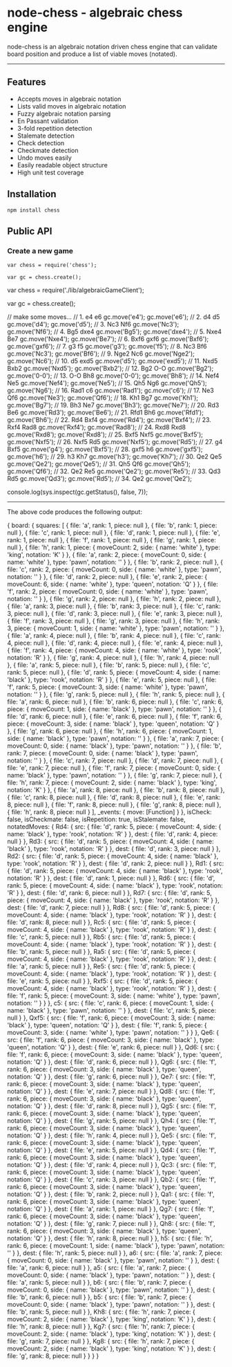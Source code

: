 # node-chess - algebraic chess engine

node-chess is an algebraic notation driven chess engine that can validate board position and produce a list of viable moves (notated).

* * *

## Features
* Accepts moves in algebraic notation
* Lists valid moves in algebraic notation
* Fuzzy algebraic notation parsing
* En Passant validation
* 3-fold repetition detection
* Stalemate detection
* Check detection
* Checkmate detection
* Undo moves easily
* Easily readable object structure
* High unit test coverage

## Installation
	npm install chess

## Public API

### Create a new game
	var chess = require('chess');

	var gc = chess.create();


var chess = require('./lib/algebraicGameClient');

var gc = chess.create();

// make some moves...
// 1. e4 e6
gc.move('e4');
gc.move('e6');
// 2. d4 d5
gc.move('d4');
gc.move('d5');
// 3. Nc3 Nf6
gc.move('Nc3');
gc.move('Nf6');
// 4. Bg5 dxe4
gc.move('Bg5');
gc.move('dxe4');
// 5. Nxe4 Be7
gc.move('Nxe4');
gc.move('Be7');
// 6. Bxf6 gxf6
gc.move('Bxf6');
gc.move('gxf6');
// 7. g3 f5
gc.move('g3');
gc.move('f5'); 
// 8. Nc3 Bf6
gc.move('Nc3');
gc.move('Bf6'); 
// 9. Nge2 Nc6
gc.move('Nge2');
gc.move('Nc6');
// 10. d5 exd5
gc.move('d5');
gc.move('exd5'); 
// 11. Nxd5 Bxb2
gc.move('Nxd5');
gc.move('Bxb2');
// 12. Bg2 O-O
gc.move('Bg2');
gc.move('0-0'); 
// 13. O-O Bh8
gc.move('0-0');
gc.move('Bh8'); 
// 14. Nef4 Ne5
gc.move('Nef4');
gc.move('Ne5'); 
// 15. Qh5 Ng6
gc.move('Qh5');
gc.move('Ng6'); 
// 16. Rad1 c6
gc.move('Rad1');
gc.move('c6');
// 17. Ne3 Qf6
gc.move('Ne3');
gc.move('Qf6'); 
// 18. Kh1 Bg7
gc.move('Kh1');
gc.move('Bg7'); 
// 19. Bh3 Ne7
gc.move('Bh3');
gc.move('Ne7'); 
// 20. Rd3 Be6
gc.move('Rd3');
gc.move('Be6');
// 21. Rfd1 Bh6
gc.move('Rfd1');
gc.move('Bh6');
// 22. Rd4 Bxf4
gc.move('Rd4');
gc.move('Bxf4'); 
// 23. Rxf4 Rad8
gc.move('Rxf4');
gc.move('Rad8'); 
// 24. Rxd8 Rxd8
gc.move('Rxd8');
gc.move('Rxd8'); 
// 25. Bxf5 Nxf5
gc.move('Bxf5');
gc.move('Nxf5');
// 26. Nxf5 Rd5
gc.move('Nxf5');
gc.move('Rd5'); 
// 27. g4 Bxf5
gc.move('g4');
gc.move('Bxf5'); 
// 28. gxf5 h6
gc.move('gxf5');
gc.move('h6'); 
// 29. h3 Kh7
gc.move('h3');
gc.move('Kh7'); 
// 30. Qe2 Qe5
gc.move('Qe2');
gc.move('Qe5');
// 31. Qh5 Qf6
gc.move('Qh5');
gc.move('Qf6'); 
// 32. Qe2 Re5
gc.move('Qe2');
gc.move('Re5'); 
// 33. Qd3 Rd5
gc.move('Qd3');
gc.move('Rd5'); 
// 34. Qe2
gc.move('Qe2');

console.log(sys.inspect(gc.getStatus(), false, 7));


---------------------------------------------------------------------
The above code produces the following output:

{ board: 
   { squares: 
      [ { file: 'a', rank: 1, piece: null },
        { file: 'b', rank: 1, piece: null },
        { file: 'c', rank: 1, piece: null },
        { file: 'd', rank: 1, piece: null },
        { file: 'e', rank: 1, piece: null },
        { file: 'f', rank: 1, piece: null },
        { file: 'g', rank: 1, piece: null },
        { file: 'h',
          rank: 1,
          piece: 
           { moveCount: 2,
             side: { name: 'white' },
             type: 'king',
             notation: 'K' } },
        { file: 'a',
          rank: 2,
          piece: 
           { moveCount: 0,
             side: { name: 'white' },
             type: 'pawn',
             notation: '' } },
        { file: 'b', rank: 2, piece: null },
        { file: 'c',
          rank: 2,
          piece: 
           { moveCount: 0,
             side: { name: 'white' },
             type: 'pawn',
             notation: '' } },
        { file: 'd', rank: 2, piece: null },
        { file: 'e',
          rank: 2,
          piece: 
           { moveCount: 6,
             side: { name: 'white' },
             type: 'queen',
             notation: 'Q' } },
        { file: 'f',
          rank: 2,
          piece: 
           { moveCount: 0,
             side: { name: 'white' },
             type: 'pawn',
             notation: '' } },
        { file: 'g', rank: 2, piece: null },
        { file: 'h', rank: 2, piece: null },
        { file: 'a', rank: 3, piece: null },
        { file: 'b', rank: 3, piece: null },
        { file: 'c', rank: 3, piece: null },
        { file: 'd', rank: 3, piece: null },
        { file: 'e', rank: 3, piece: null },
        { file: 'f', rank: 3, piece: null },
        { file: 'g', rank: 3, piece: null },
        { file: 'h',
          rank: 3,
          piece: 
           { moveCount: 1,
             side: { name: 'white' },
             type: 'pawn',
             notation: '' } },
        { file: 'a', rank: 4, piece: null },
        { file: 'b', rank: 4, piece: null },
        { file: 'c', rank: 4, piece: null },
        { file: 'd', rank: 4, piece: null },
        { file: 'e', rank: 4, piece: null },
        { file: 'f',
          rank: 4,
          piece: 
           { moveCount: 4,
             side: { name: 'white' },
             type: 'rook',
             notation: 'R' } },
        { file: 'g', rank: 4, piece: null },
        { file: 'h', rank: 4, piece: null },
        { file: 'a', rank: 5, piece: null },
        { file: 'b', rank: 5, piece: null },
        { file: 'c', rank: 5, piece: null },
        { file: 'd',
          rank: 5,
          piece: 
           { moveCount: 4,
             side: { name: 'black' },
             type: 'rook',
             notation: 'R' } },
        { file: 'e', rank: 5, piece: null },
        { file: 'f',
          rank: 5,
          piece: 
           { moveCount: 3,
             side: { name: 'white' },
             type: 'pawn',
             notation: '' } },
        { file: 'g', rank: 5, piece: null },
        { file: 'h', rank: 5, piece: null },
        { file: 'a', rank: 6, piece: null },
        { file: 'b', rank: 6, piece: null },
        { file: 'c',
          rank: 6,
          piece: 
           { moveCount: 1,
             side: { name: 'black' },
             type: 'pawn',
             notation: '' } },
        { file: 'd', rank: 6, piece: null },
        { file: 'e', rank: 6, piece: null },
        { file: 'f',
          rank: 6,
          piece: 
           { moveCount: 3,
             side: { name: 'black' },
             type: 'queen',
             notation: 'Q' } },
        { file: 'g', rank: 6, piece: null },
        { file: 'h',
          rank: 6,
          piece: 
           { moveCount: 1,
             side: { name: 'black' },
             type: 'pawn',
             notation: '' } },
        { file: 'a',
          rank: 7,
          piece: 
           { moveCount: 0,
             side: { name: 'black' },
             type: 'pawn',
             notation: '' } },
        { file: 'b',
          rank: 7,
          piece: 
           { moveCount: 0,
             side: { name: 'black' },
             type: 'pawn',
             notation: '' } },
        { file: 'c', rank: 7, piece: null },
        { file: 'd', rank: 7, piece: null },
        { file: 'e', rank: 7, piece: null },
        { file: 'f',
          rank: 7,
          piece: 
           { moveCount: 0,
             side: { name: 'black' },
             type: 'pawn',
             notation: '' } },
        { file: 'g', rank: 7, piece: null },
        { file: 'h',
          rank: 7,
          piece: 
           { moveCount: 2,
             side: { name: 'black' },
             type: 'king',
             notation: 'K' } },
        { file: 'a', rank: 8, piece: null },
        { file: 'b', rank: 8, piece: null },
        { file: 'c', rank: 8, piece: null },
        { file: 'd', rank: 8, piece: null },
        { file: 'e', rank: 8, piece: null },
        { file: 'f', rank: 8, piece: null },
        { file: 'g', rank: 8, piece: null },
        { file: 'h', rank: 8, piece: null } ],
     _events: { move: [Function] } },
  isCheck: false,
  isCheckmate: false,
  isRepetition: true,
  isStalemate: false,
  notatedMoves: 
   { Rd4: 
      { src: 
         { file: 'd',
           rank: 5,
           piece: 
            { moveCount: 4,
              side: { name: 'black' },
              type: 'rook',
              notation: 'R' } },
        dest: { file: 'd', rank: 4, piece: null } },
     Rd3: 
      { src: 
         { file: 'd',
           rank: 5,
           piece: 
            { moveCount: 4,
              side: { name: 'black' },
              type: 'rook',
              notation: 'R' } },
        dest: { file: 'd', rank: 3, piece: null } },
     Rd2: 
      { src: 
         { file: 'd',
           rank: 5,
           piece: 
            { moveCount: 4,
              side: { name: 'black' },
              type: 'rook',
              notation: 'R' } },
        dest: { file: 'd', rank: 2, piece: null } },
     Rd1: 
      { src: 
         { file: 'd',
           rank: 5,
           piece: 
            { moveCount: 4,
              side: { name: 'black' },
              type: 'rook',
              notation: 'R' } },
        dest: { file: 'd', rank: 1, piece: null } },
     Rd6: 
      { src: 
         { file: 'd',
           rank: 5,
           piece: 
            { moveCount: 4,
              side: { name: 'black' },
              type: 'rook',
              notation: 'R' } },
        dest: { file: 'd', rank: 6, piece: null } },
     Rd7: 
      { src: 
         { file: 'd',
           rank: 5,
           piece: 
            { moveCount: 4,
              side: { name: 'black' },
              type: 'rook',
              notation: 'R' } },
        dest: { file: 'd', rank: 7, piece: null } },
     Rd8: 
      { src: 
         { file: 'd',
           rank: 5,
           piece: 
            { moveCount: 4,
              side: { name: 'black' },
              type: 'rook',
              notation: 'R' } },
        dest: { file: 'd', rank: 8, piece: null } },
     Rc5: 
      { src: 
         { file: 'd',
           rank: 5,
           piece: 
            { moveCount: 4,
              side: { name: 'black' },
              type: 'rook',
              notation: 'R' } },
        dest: { file: 'c', rank: 5, piece: null } },
     Rb5: 
      { src: 
         { file: 'd',
           rank: 5,
           piece: 
            { moveCount: 4,
              side: { name: 'black' },
              type: 'rook',
              notation: 'R' } },
        dest: { file: 'b', rank: 5, piece: null } },
     Ra5: 
      { src: 
         { file: 'd',
           rank: 5,
           piece: 
            { moveCount: 4,
              side: { name: 'black' },
              type: 'rook',
              notation: 'R' } },
        dest: { file: 'a', rank: 5, piece: null } },
     Re5: 
      { src: 
         { file: 'd',
           rank: 5,
           piece: 
            { moveCount: 4,
              side: { name: 'black' },
              type: 'rook',
              notation: 'R' } },
        dest: { file: 'e', rank: 5, piece: null } },
     Rxf5: 
      { src: 
         { file: 'd',
           rank: 5,
           piece: 
            { moveCount: 4,
              side: { name: 'black' },
              type: 'rook',
              notation: 'R' } },
        dest: 
         { file: 'f',
           rank: 5,
           piece: 
            { moveCount: 3,
              side: { name: 'white' },
              type: 'pawn',
              notation: '' } } },
     c5: 
      { src: 
         { file: 'c',
           rank: 6,
           piece: 
            { moveCount: 1,
              side: { name: 'black' },
              type: 'pawn',
              notation: '' } },
        dest: { file: 'c', rank: 5, piece: null } },
     Qxf5: 
      { src: 
         { file: 'f',
           rank: 6,
           piece: 
            { moveCount: 3,
              side: { name: 'black' },
              type: 'queen',
              notation: 'Q' } },
        dest: 
         { file: 'f',
           rank: 5,
           piece: 
            { moveCount: 3,
              side: { name: 'white' },
              type: 'pawn',
              notation: '' } } },
     Qe6: 
      { src: 
         { file: 'f',
           rank: 6,
           piece: 
            { moveCount: 3,
              side: { name: 'black' },
              type: 'queen',
              notation: 'Q' } },
        dest: { file: 'e', rank: 6, piece: null } },
     Qd6: 
      { src: 
         { file: 'f',
           rank: 6,
           piece: 
            { moveCount: 3,
              side: { name: 'black' },
              type: 'queen',
              notation: 'Q' } },
        dest: { file: 'd', rank: 6, piece: null } },
     Qg6: 
      { src: 
         { file: 'f',
           rank: 6,
           piece: 
            { moveCount: 3,
              side: { name: 'black' },
              type: 'queen',
              notation: 'Q' } },
        dest: { file: 'g', rank: 6, piece: null } },
     Qe7: 
      { src: 
         { file: 'f',
           rank: 6,
           piece: 
            { moveCount: 3,
              side: { name: 'black' },
              type: 'queen',
              notation: 'Q' } },
        dest: { file: 'e', rank: 7, piece: null } },
     Qd8: 
      { src: 
         { file: 'f',
           rank: 6,
           piece: 
            { moveCount: 3,
              side: { name: 'black' },
              type: 'queen',
              notation: 'Q' } },
        dest: { file: 'd', rank: 8, piece: null } },
     Qg5: 
      { src: 
         { file: 'f',
           rank: 6,
           piece: 
            { moveCount: 3,
              side: { name: 'black' },
              type: 'queen',
              notation: 'Q' } },
        dest: { file: 'g', rank: 5, piece: null } },
     Qh4: 
      { src: 
         { file: 'f',
           rank: 6,
           piece: 
            { moveCount: 3,
              side: { name: 'black' },
              type: 'queen',
              notation: 'Q' } },
        dest: { file: 'h', rank: 4, piece: null } },
     Qe5: 
      { src: 
         { file: 'f',
           rank: 6,
           piece: 
            { moveCount: 3,
              side: { name: 'black' },
              type: 'queen',
              notation: 'Q' } },
        dest: { file: 'e', rank: 5, piece: null } },
     Qd4: 
      { src: 
         { file: 'f',
           rank: 6,
           piece: 
            { moveCount: 3,
              side: { name: 'black' },
              type: 'queen',
              notation: 'Q' } },
        dest: { file: 'd', rank: 4, piece: null } },
     Qc3: 
      { src: 
         { file: 'f',
           rank: 6,
           piece: 
            { moveCount: 3,
              side: { name: 'black' },
              type: 'queen',
              notation: 'Q' } },
        dest: { file: 'c', rank: 3, piece: null } },
     Qb2: 
      { src: 
         { file: 'f',
           rank: 6,
           piece: 
            { moveCount: 3,
              side: { name: 'black' },
              type: 'queen',
              notation: 'Q' } },
        dest: { file: 'b', rank: 2, piece: null } },
     Qa1: 
      { src: 
         { file: 'f',
           rank: 6,
           piece: 
            { moveCount: 3,
              side: { name: 'black' },
              type: 'queen',
              notation: 'Q' } },
        dest: { file: 'a', rank: 1, piece: null } },
     Qg7: 
      { src: 
         { file: 'f',
           rank: 6,
           piece: 
            { moveCount: 3,
              side: { name: 'black' },
              type: 'queen',
              notation: 'Q' } },
        dest: { file: 'g', rank: 7, piece: null } },
     Qh8: 
      { src: 
         { file: 'f',
           rank: 6,
           piece: 
            { moveCount: 3,
              side: { name: 'black' },
              type: 'queen',
              notation: 'Q' } },
        dest: { file: 'h', rank: 8, piece: null } },
     h5: 
      { src: 
         { file: 'h',
           rank: 6,
           piece: 
            { moveCount: 1,
              side: { name: 'black' },
              type: 'pawn',
              notation: '' } },
        dest: { file: 'h', rank: 5, piece: null } },
     a6: 
      { src: 
         { file: 'a',
           rank: 7,
           piece: 
            { moveCount: 0,
              side: { name: 'black' },
              type: 'pawn',
              notation: '' } },
        dest: { file: 'a', rank: 6, piece: null } },
     a5: 
      { src: 
         { file: 'a',
           rank: 7,
           piece: 
            { moveCount: 0,
              side: { name: 'black' },
              type: 'pawn',
              notation: '' } },
        dest: { file: 'a', rank: 5, piece: null } },
     b6: 
      { src: 
         { file: 'b',
           rank: 7,
           piece: 
            { moveCount: 0,
              side: { name: 'black' },
              type: 'pawn',
              notation: '' } },
        dest: { file: 'b', rank: 6, piece: null } },
     b5: 
      { src: 
         { file: 'b',
           rank: 7,
           piece: 
            { moveCount: 0,
              side: { name: 'black' },
              type: 'pawn',
              notation: '' } },
        dest: { file: 'b', rank: 5, piece: null } },
     Kh8: 
      { src: 
         { file: 'h',
           rank: 7,
           piece: 
            { moveCount: 2,
              side: { name: 'black' },
              type: 'king',
              notation: 'K' } },
        dest: { file: 'h', rank: 8, piece: null } },
     Kg7: 
      { src: 
         { file: 'h',
           rank: 7,
           piece: 
            { moveCount: 2,
              side: { name: 'black' },
              type: 'king',
              notation: 'K' } },
        dest: { file: 'g', rank: 7, piece: null } },
     Kg8: 
      { src: 
         { file: 'h',
           rank: 7,
           piece: 
            { moveCount: 2,
              side: { name: 'black' },
              type: 'king',
              notation: 'K' } },
        dest: { file: 'g', rank: 8, piece: null } } } }
